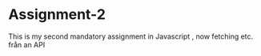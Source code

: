 # Assignment-2
This is my second mandatory assignment in Javascript , now fetching etc. från an API
